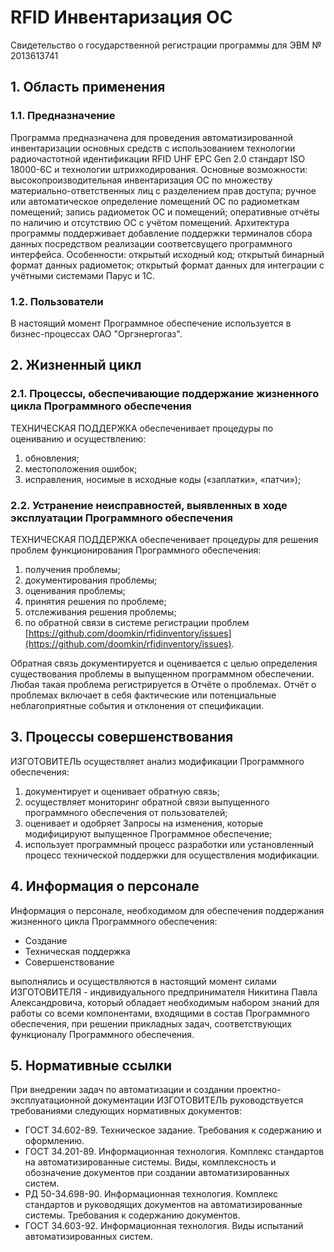 # RFID Инвентаризация ОС
Свидетельство о государственной регистрации программы для ЭВМ № 2013613741

## 1. Область применения
### 1.1. Предназначение
Программа предназначена для проведения автоматизированной инвентаризации основных средств с использованием технологии радиочастотной идентификации RFID UHF EPC Gen 2.0 стандарт ISO 18000-6C и технологии штрихкодирования. Основные возможности: высокопроизводительная инвентаризация ОС по множеству материально-ответственных лиц с разделением прав доступа; ручное или автоматическое определение помещений ОС по радиометкам помещений; запись радиометок ОС и помещений; оперативные отчёты по наличию и отсутствию ОС с учётом помещений. Архитектура программы поддерживает добавление поддержки терминалов сбора данных посредством реализации соответсвущего программного интерфейса. Особенности: открытый исходный код; открытый бинарный формат данных радиометок; открытый формат данных для интеграции с учётными системами Парус и 1С.

### 1.2. Пользователи
В настоящий момент Программное обеспечение используется в бизнес-процессах ОАО "Оргэнергогаз".

## 2. Жизненный цикл

### 2.1. Процессы, обеспечивающие поддержание жизненного цикла Программного обеспечения
ТЕХНИЧЕСКАЯ ПОДДЕРЖКА обеспеченивает процедуры по оцениванию и осуществлению:
1) обновления;
2) местоположения ошибок;
3) исправления, носимые в исходные коды («заплатки», «патчи»);

### 2.2. Устранение неисправностей, выявленных в ходе эксплуатации Программного обеспечения
ТЕХНИЧЕСКАЯ ПОДДЕРЖКА обеспеченивает процедуры для решения проблем функционирования Программного обеспечения:
1) получения проблемы;
2) документирования проблемы;
3) оценивания проблемы;
4) принятия решения по проблеме;
5) отслеживания решения проблемы;
6) по обратной связи в системе регистрации проблем [https://github.com/doomkin/rfidinventory/issues](https://github.com/doomkin/rfidinventory/issues).

Обратная связь документируется и оценивается с целью определения существования проблемы в выпущенном программном обеспечении. Любая такая проблема регистрируется в Отчёте о проблемах. Отчёт о проблемах включает в себя фактические или потенциальные неблагоприятные события и отклонения от спецификации.

## 3. Процессы совершенствования
ИЗГОТОВИТЕЛЬ осуществляет анализ модификации Программного обеспечения:
1) документирует и оценивает обратную связь;
2) осуществляет мониторинг обратной связи выпущенного программного обеспечения от пользователей;
3) оценивает и одобряет Запросы на изменения, которые модифицируют выпущенное Программное обеспечение;
4) использует программный процесс разработки или установленный процесс технической поддержки для осуществления модификации.

## 4. Информация о персонале
Информация о персонале, необходимом для обеспечения поддержания жизненного цикла Программного обеспечения:
* Создание
* Техническая поддержка
* Совершенствование

выполнялись и осуществляются в настоящий момент силами ИЗГОТОВИТЕЛЯ - индивидуального предпринимателя Никитина Павла Александровича, который обладает необходимым набором знаний для работы со всеми компонентами, входящими в состав Программного обеспечения, при решении прикладных задач, соответствующих функционалу Программного обеспечения.

## 5. Нормативные ссылки
При внедрении задач по автоматизации и создании проектно-эксплуатационной документации ИЗГОТОВИТЕЛЬ руководствуется требованиями следующих нормативных документов:
* ГОСТ 34.602-89. Техническое задание. Требования к содержанию и оформлению.
* ГОСТ 34.201-89. Информационная технология. Комплекс стандартов на автоматизированные системы. Виды, комплексность и обозначение документов при создании автоматизированных систем.
* РД 50-34.698-90. Информационная технология. Комплекс стандартов и руководящих документов на автоматизированные системы. Требования к содержанию документов.
* ГОСТ 34.603-92. Информационная технология. Виды испытаний автоматизированных систем.
